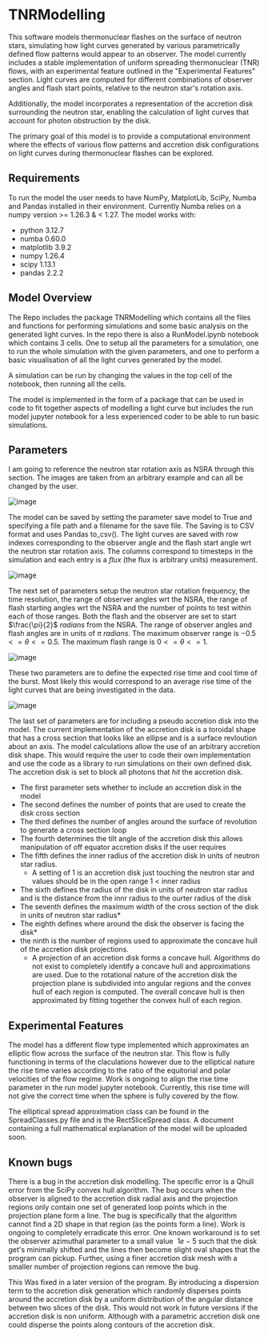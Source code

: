 # TNRModelling

This software models thermonuclear flashes on the surface of neutron stars, simulating how light curves generated by various parametrically defined flow patterns would appear to an observer. The model currently includes a stable implementation of uniform spreading thermonuclear (TNR) flows, with an experimental feature outlined in the "Experimental Features" section. Light curves are computed for different combinations of observer angles and flash start points, relative to the neutron star's rotation axis.

Additionally, the model incorporates a representation of the accretion disk surrounding the neutron star, enabling the calculation of light curves that account for photon obstruction by the disk.

The primary goal of this model is to provide a computational environment where the effects of various flow patterns and accretion disk configurations on light curves during thermonuclear flashes can be explored.

## Requirements

To run the model the user needs to have NumPy, MatplotLib, SciPy, Numba and Pandas installed in their environment. Currently Numba relies on a numpy version >= 1.26.3 & < 1.27. The model works with:
- python                    3.12.7
-  numba                     0.60.0
-  matplotlib                3.9.2
-  numpy                     1.26.4
-  scipy                     1.13.1
-  pandas                    2.2.2

## Model Overview

The Repo includes the package TNRModelling which contains all the files and functions for performing simulations and some basic analysis on the generated light curves. In the repo there is also a RunModel.ipynb notebook which contains 3 cells. One to setup all the parameters for a simulation, one to run the whole simulation with the given parameters, and one to perform a basic visualisation of all the light curves generated by the model.

A simulation can be run by changing the values in the top cell of the notebook, then running all the cells.

The model is implemented in the form of a package that can be used in code to fit together aspects of modelling a light curve but includes the run model jupyter notebook for a less experienced coder to be able to run basic simulations.

## Parameters
I am going to reference the neutron star rotation axis as NSRA through this section. The images are taken from an arbitrary example and can all be changed by the user.

![image](https://github.com/user-attachments/assets/fc35cd37-c709-491a-9876-4ce1624ffc22)

The model can be saved by setting the parameter save model to True and specifying a file path and a filename for the save file. The Saving is to CSV format and uses Pandas to_csv(). The light curves are saved with row indexes corresponding to the observer angle and the flash start angle wrt the neutron star rotation axis. The columns correspond to timesteps in the simulation and each entry is a _flux_ (the flux is arbitrary units) measurement.

![image](https://github.com/user-attachments/assets/739f66c3-f20c-40ec-9686-aed37bf0d48a)

The next set of parameters setup the neutron star rotation frequency, the time resolution, the range of observer angles wrt the NSRA, the range of flash starting angles wrt the NSRA and the number of points to test within each of those ranges. Both the flash and the observer are set to start $\frac{\pi}{2}$ $radians$ from the NSRA. The range of observer angles and flash angles are in units of $\pi$ $radians$. The maximum observer range is $-0.5<= \theta <= 0.5$. The maximum flash range is $0<= \theta <= 1$.

![image](https://github.com/user-attachments/assets/67176c90-4e17-4195-ac89-69c6e0cae6ab)

These two parameters are to define the expected rise time and cool time of the burst. Most likely this would correspond to an average rise time of the light curves that are being investigated in the data.

![image](https://github.com/user-attachments/assets/d210a154-edfd-4334-b6b3-414d647bff08)

The last set of parameters are for including a pseudo accretion disk into the model. The current implementation of the accretion disk is a toroidal shape that has a cross section that looks like an ellipse and is a surface revloution about an axis. The model calculations allow the use of an arbitrary accretion disk shape. This would require the user to code their own implementation and use the code as a library to run simulations on their own defined disk. The accretion disk is set to block all photons that _hit_ the accretion disk.

- The first parameter sets whether to include an accretion disk in the model
- The second defines the number of points that are used to create the disk cross section
- The third defines the number of angles around the surface of revolution to generate a cross section loop
- The fourth determines the tilt angle of the accretion disk this allows manipulation of off equator accretion disks if the user requires
- The fifth defines the inner radius of the accretion disk in units of neutron star radius.
  - A setting of 1 is an accretion disk just touching the neutron star and values should be in the open range 1 < inner radius
- The sixth defines the radius of the disk in units of neutron star radius and is the distance from the innr radius to the ourter radius of the disk
- The seventh defines the maximum width of the cross section of the disk in units of neutron star radius*
- The eighth defines where around the disk the observer is facing the disk*
- the ninth is the number of regions used to approximate the concave hull of the accretion disk projections.
  - A projection of an accretion disk forms a concave hull. Algorithms do not exist to completely identify a concave hull and approximations are used. Due to the rotational nature of the accretion disk the projection plane is subdivided into angular regions and the convex hull of each region is computed. The overall concave hull is then approximated by fitting together the convex hull of each region.

## Experimental Features

The model has a different flow type implemented which approximates an elliptic flow across the surface of the neutron star. This flow is fully functioning in terms of the claculations however due to the elliptical nature the rise time varies according to the ratio of the equitorial and polar velocities of the flow regime. Work is ongoing to align the rise time parameter in the run model jupyter notebook. Currently, this rise time will not give the correct time when the sphere is fully covered by the flow.

The elliptical spread approximation class can be found in the SpreadClasses.py file and is the RectSliceSpread class. A document containing a full mathematical explanation of the model will be uploaded soon.

## Known bugs

There is a bug in the accretion disk modelling. The specific error is a Qhull error from the SciPy convex hull algorithm. The bug occurs when the observer is aligned to the accretion disk radial axis and the projection regions only contain one set of generated loop points which in the projection plane form a line. The bug is specifically that the algorithm cannot find a 2D shape in that region (as the points form a line). Work is ongoing to completely erradicate this error. One known workaround is to set the observer azimuthal parameter to a small value $~1e-5$ such that the disk get's minimally shifted and the lines then become slight oval shapes that the program can pickup. Further, using a finer accretion disk mesh with a smaller number of projection regions can remove the bug.

This Was fixed in a later version of the program. By introducing a dispersion term to the accretion disk generation which randomly disperses points around the accretion disk by a uniform distribution of the angular distance between two slices of the disk. This would not work in future versions if the accretion disk is non uniform. Although with a parametric accretion disk one could disperse the points along contours of the accretion disk.

